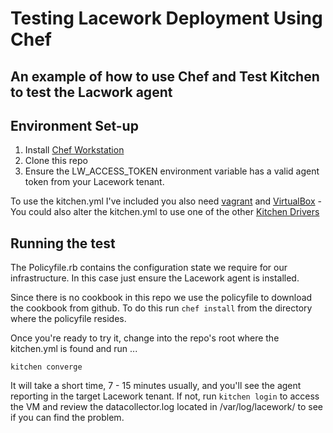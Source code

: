 # Testing Lacework Deployment Using Chef

## An example of how to use Chef and Test Kitchen to test the Lacwork agent

## Environment Set-up

1. Install [Chef Workstation](https://downloads.chef.io/chef-workstation)
2. Clone this repo
3. Ensure the LW_ACCESS_TOKEN environment variable has a valid agent token from your Lacework tenant.

To use the kitchen.yml I've included you also need [vagrant](https://www.vagrantup.com/downloads.html) and [VirtualBox](https://www.virtualbox.org/wiki/Downloads) - You could also alter the kitchen.yml to use one of the other [Kitchen Drivers](https://kitchen.ci/docs/drivers/)

## Running the test

The Policyfile.rb contains the configuration state we require for our infrastructure. In this case just ensure the Lacework agent is installed.

Since there is no cookbook in this repo we use the policyfile to download the cookbook from github. To do this run `chef install` from the directory where the policyfile resides.  

Once you're ready to try it, change into the repo's root where the kitchen.yml is found and run ...

`kitchen converge`

It will take a short time, 7 - 15 minutes usually, and you'll see the agent reporting in the target Lacework tenant. If not, run `kitchen login` to access the VM and review the datacollector.log located in /var/log/lacework/ to see if you can find the problem.

